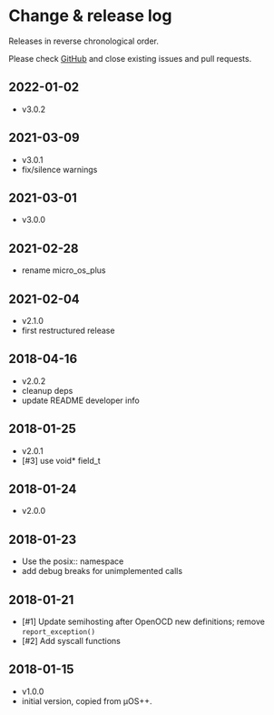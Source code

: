 # Change & release log

Releases in reverse chronological order.

Please check
[GitHub](https://github.com/micro-os-plus/semihosting-xpack/issues/)
and close existing issues and pull requests.

## 2022-01-02

- v3.0.2

## 2021-03-09

- v3.0.1
- fix/silence warnings

## 2021-03-01

- v3.0.0

## 2021-02-28

- rename micro_os_plus

## 2021-02-04

- v2.1.0
- first restructured release

## 2018-04-16

- v2.0.2
- cleanup deps
- update README developer info

##  2018-01-25

- v2.0.1
- [#3] use void* field_t

## 2018-01-24

- v2.0.0

## 2018-01-23

- Use the posix:: namespace
- add debug breaks for unimplemented calls

## 2018-01-21

- [#1] Update semihosting after OpenOCD new definitions; remove `report_exception()`
- [#2] Add syscall functions

## 2018-01-15

- v1.0.0
- initial version, copied from µOS++.
